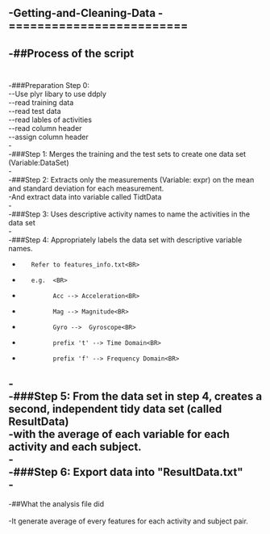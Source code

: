 -Getting-and-Cleaning-Data
-=========================
-
-##Process of the script<BR><BR>
-
-###Preparation Step 0: <BR>
--Use plyr libary to use ddply <BR>
--read training data<BR>
--read test data<BR>
--read lables of activities<BR>
--read column header<BR>
--assign column header<BR>
-<BR>
-###Step 1: Merges the training and the test sets to create one data set (Variable:DataSet)<BR>
-<BR>
-###Step 2: Extracts only the measurements (Variable: expr) on the mean and standard deviation for each measurement.<BR>
-And extract data into variable called TidtData<BR>
-<BR>
-###Step 3: Uses descriptive activity names to name the activities in the data set<BR>
-<BR>
-###Step 4: Appropriately labels the data set with descriptive variable names. <BR>
-        Refer to features_info.txt<BR>
-        e.g.  <BR>
-              Acc --> Acceleration<BR>
-              Mag --> Magnitude<BR>
-              Gyro -->  Gyroscope<BR>
-              prefix 't' --> Time Domain<BR>
-              prefix 'f' --> Frequency Domain<BR>
-<BR>
-###Step 5: From the data set in step 4, creates a second, independent tidy data set (called ResultData)<BR>
-with the average of each variable for each activity and each subject.<BR>
-<BR>
-###Step 6: Export data into "ResultData.txt" <BR>
-<BR>
-
-##What the analysis file did<BR><BR>
-It generate average of every features for each activity and subject pair.
